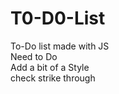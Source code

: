 # T0-D0-List
To-Do list made with JS  
Need to Do  
Add a bit of a Style   
check strike through  


